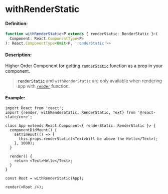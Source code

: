 # withRenderStatic

#### Definition:

```ts
function withRenderStatic<P extends { renderStatic: RenderStatic }>(
  Component: React.ComponentType<P>
): React.ComponentType<Omit<P, 'renderStatic'>> 
```

#### Description:

Higher Order Component for getting [`renderStatic`](api/render-static) function as a prop in your component.

> [`renderStatic`](api/render-static) and `withRenderStatic` are only available when rendering app with [`render`](api/render) function.

#### Example:

```tsx
import React from 'react';
import {render, withRenderStatic, RenderStatic, Text} from '@react-slate/core';

class App extends React.Component<{ renderStatic: RenderStatic }> {
  componentDidMount() {
    setTimeout(() => {
      this.props.renderStatic(<Text>Will be above the Hello</Text>);
    }, 1000);
  }

  render() {
    return <Text>Hello</Text>;
  }
}

const Root = withRenderStatic(App);

render(<Root />);
```

